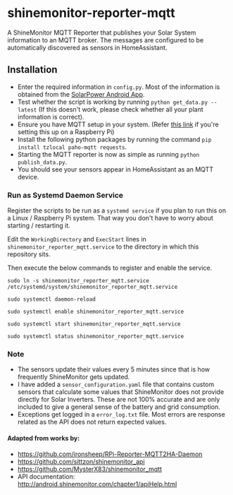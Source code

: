 # shinemonitor-reporter-mqtt
A ShineMonitor MQTT Reporter that publishes your Solar System information to an MQTT broker. 
The messages are configured to be automatically discovered as sensors in HomeAssistant.

## Installation
* Enter the required information in `config.py`. Most of the information is obtained from the [SolarPower Android App](https://play.google.com/store/apps/details?id=wifiapp.volfw.solarpower).
* Test whether the script is working by running `python get_data.py --latest` (If this doesn't work, please check whether all your plant information is correct).
* Ensure you have MQTT setup in your system. (Refer [this link](https://pimylifeup.com/raspberry-pi-mosquitto-mqtt-server/) if you're setting this up on a Raspberry Pi)
* Install the following python packages by running the command `pip install tzlocal paho-mqtt requests`.
* Starting the MQTT reporter is now as simple as running `python publish_data.py`.
* You should see your sensors appear in HomeAssistant as an MQTT device.

### Run as Systemd Daemon Service
Register the scripts to be run as a `systemd service` if you plan to run this on a Linux / Raspberry Pi system. That way you don't have to worry about starting / restarting it.  

Edit the `WorkingDirectory` and `ExecStart` lines in `shinemonitor_reporter_mqtt.service` to the directory in which this repository sits.

Then execute the below commands to register and enable the service.

```commandline
sudo ln -s shinemonitor_reporter_mqtt.service /etc/systemd/system/shinemonitor_reporter_mqtt.service

sudo systemctl daemon-reload

sudo systemctl enable shinemonitor_reporter_mqtt.service

sudo systemctl start shinemonitor_reporter_mqtt.service

sudo systemctl status shinemonitor_reporter_mqtt.service
```

### Note
* The sensors update their values every 5 minutes since that is how frequently ShineMonitor gets updated.
* I have added a `sensor_configuration.yaml` file that contains custom sensors that calculate some values that ShineMonitor does not provide directly for Solar Inverters. These are not 100% accurate and are only included to give a general sense of the battery and grid consumption.
* Exceptions get logged in a `error_log.txt` file. Most errors are response related as the API does not return expected values.

#### Adapted from works by:  
* https://github.com/ironsheep/RPi-Reporter-MQTT2HA-Daemon  
* https://github.com/sittzon/shinemonitor_api  
* https://github.com/MysterX83/shinemonitor_mqtt  
* API documentation: http://android.shinemonitor.com/chapter1/apiHelp.html
